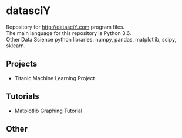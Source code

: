 # datasciY
Repository for http://datasciY.com program files.  
The main language for this repository is Python 3.6.  
Other Data Science python libraries: numpy, pandas, matplotlib, scipy, sklearn.

## Projects
- Titanic Machine Learning Project

## Tutorials
- Matplotlib Graphing Tutorial

## Other
